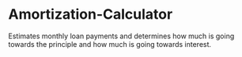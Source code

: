 # Amortization-Calculator
Estimates monthly loan payments and determines how much is going towards the principle and how much is going towards interest. 
